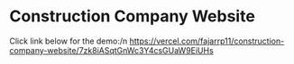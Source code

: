 # Construction Company Website

Click link below for the demo:/n
https://vercel.com/fajarrp11/construction-company-website/7zk8iASqtGnWc3Y4csGUaW9EiUHs
